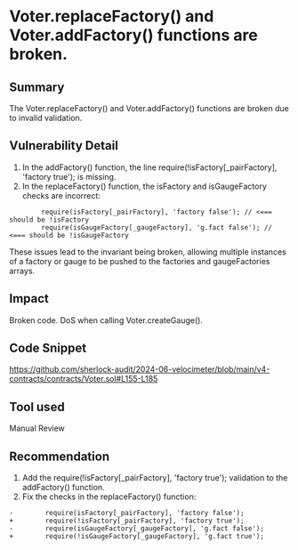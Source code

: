 # Voter.replaceFactory() and Voter.addFactory() functions are broken.
## Summary
The Voter.replaceFactory() and Voter.addFactory() functions are broken due to invalid validation.

## Vulnerability Detail
1. In the addFactory() function, the line require(!isFactory[_pairFactory], 'factory true'); is missing.
2. In the replaceFactory() function, the isFactory and isGaugeFactory checks are incorrect:
```solidity
        require(isFactory[_pairFactory], 'factory false'); // <=== should be !isFactory
        require(isGaugeFactory[_gaugeFactory], 'g.fact false'); // <=== should be !isGaugeFactory
```
These issues lead to the invariant being broken, allowing multiple instances of a factory or gauge to be pushed to the factories and gaugeFactories arrays.

## Impact
Broken code. DoS when calling Voter.createGauge().

## Code Snippet
https://github.com/sherlock-audit/2024-06-velocimeter/blob/main/v4-contracts/contracts/Voter.sol#L155-L185

## Tool used
Manual Review

## Recommendation
1. Add the require(!isFactory[_pairFactory], 'factory true'); validation to the addFactory() function.
2. Fix the checks in the replaceFactory() function:
```solidity
-        require(isFactory[_pairFactory], 'factory false');
+        require(!isFactory[_pairFactory], 'factory true');
-        require(isGaugeFactory[_gaugeFactory], 'g.fact false');
+        require(!isGaugeFactory[_gaugeFactory], 'g.fact true');
```